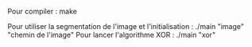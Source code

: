 Pour compiler : make
  
Pour utiliser la segmentation de l'image et l'initialisation : ./main "image" "chemin de l'image"
Pour lancer l'algorithme XOR : ./main "xor"
